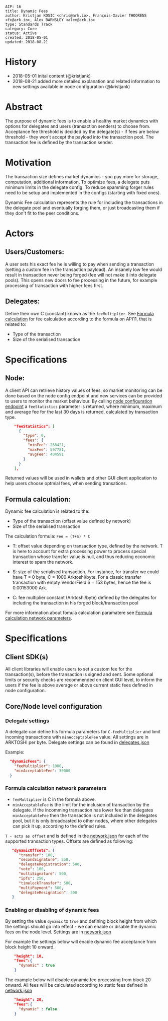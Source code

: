 ```
AIP: 16
title: Dynamic Fees
author: Kristjan KOSIC <chris@ark.io>, François-Xavier THOORENS <fx@ark.io>, Alex BARNSLEY <alex@ark.io>
type: Standards Track
category: Core
status: Active
created: 2018-05-01
updated: 2018-08-21
```

History
========
- 2018-05-01 inital content (@kristjank)
- 2018-08-21 added more detailed explanation and related information to new settings available in node configuration (@kristjank)

Abstract
========
The purpose of dynamic fees is to enable a healthy market dynamics with options for delegates and users (transaction senders) to choose from. Acceptance fee threshold is decided by the delegate(s) - if fees are below threshold - they won't accept the payload into the transaction pool. The transaction fee is defined by the transaction sender.

Motivation
==========
The transaction size defines market dynamics - you pay more for storage, computation, additional information. To optimize fees, a delegate puts minimum limits in the delegate config.  To reduce spamming forger rules need to be setup and implemented in the configs (starting with fixed ones).

Dynamic Fee calculation represents the rule for including the transactions in the delegate pool and eventually forging them, or just broadcasting them if they don't fit to the peer conditions.

Actors
===============
## Users/Customers:
A user sets his exact fee he is willing to pay when sending a transaction (setting a custom fee in the transaction payload). An insanely low fee would result in transaction never being forged (fee will not make it into delegate pools). This opens new doors to fee processing in the future, for example processing of transaction with higher fees first.

## Delegates:
Define their own C (constant) known as the `feeMultiplier`. See [Formula calculation](##formula-calculation) for fee calculation according to the formula on API11, that is related to:
- Type of the transaction
- Size of the serialised transaction

Specifications
===============
## Node:
A client API can retrieve history values of fees, so market monitoring can be done based on the node config endpoint and new services can be provided to users to monitor the market behaviour. By calling [node configuration endpoint](https://docs.ark.io/developers/api/public/v2/node/retrieve-the-configuration.html#endpoint) a `feeStatistics` parameter is returned, where minimum, maximum and average fee for the last 30 days is returned, calculated by transaction type. 
```json
    "feeStatistics": [
      {
        "type": 0,
        "fees": {
          "minFee": 268421,
          "maxFee": 597781,
          "avgFee": 404591
        }
      }
    ],       
```

Returned values will be used in wallets and other GUI client application to help users choose optmial fees, when sending transations. 

## Formula calculation:
Dynamic fee calculation is related to the:
- Type of the transaction (offset value defined by network)
- Size of the serialised transaction

The calculation formula: `Fee = (T+S) * C`
- T: offset value depending on transaction type, defined by the network. T is here to account for extra processing power to process special transaction whose transfer value is null, and thus reducing economic interest to spam the network.

- S: size of the serialised transaction. For instance, for transfer we could have T = 0 byte, C = 1000 Arktoshi/byte. For a classic transfer transaction with empty VendorField S = 153 bytes, hence the fee is 0.00153000 Ark.

- C: fee multiplier constant (Arktoshi/byte) defined by the delegates for including the transaction in his forged block/transaction pool

For more information about fomula calculation paramatere see [Formula calculation network parameters](###formula-calculation-network-parameters).


Specifications
==============
## Client SDK(s)
All client libraries will enable users to set a custom fee for the transaction(s), before the transaction is signed and sent. Some optional limits or security checks are recommended on client GUI level, to inform the users if the fee is above average or above current static fees defined in node configuration.

## Core/Node level configuration
### Delegate settings
A delegate can define his formula parameters for `C-feeMultiplier` and limit incoming transactions with `minAcceptableFee` value. All settings are in ARKTOSHI per byte. Delegate settings can be found in [delegates.json](https://github.com/ArkEcosystem/core/blob/develop/packages/core/lib/config/devnet/delegates.json#L2-L4)

Example:
```json
  "dynamicFees": {
    "feeMultiplier": 1000,
    "minAcceptableFee": 30000
  }
```

### Formula calculation network parameters
- `feeMultiplier` is C in the formula above. 
- `minAcceptableFee` is the limit for the inclusion of transaction by the delegate. If the incomming transaction has lower fee than delegates `minAcceptableFee` then the transaction is not included in the delegates pool, but it is only broadcasted to other nodes, where other delegates can pick it up, according to the defined rules.

`T - acts as offset` and is defined in the [network.json](https://github.com/ArkEcosystem/core/blob/c7a3bc75ffed5e5b9453d0de38937540fe48bce5/packages/crypto/lib/networks/ark/devnet.json#L39-L48) for each of the supported transaction types. Offsets are defined as following:

```json
   "dynamicOffsets": {
      "transfer": 100,
      "secondSignature": 250,
      "delegateRegistration": 500,
      "vote": 100,
      "multiSignature": 500,
      "ipfs": 250,
      "timelockTransfer": 500,
      "multiPayment": 500,
      "delegateResignation": 500
   }
```
### Enabling or disabling of dynamic fees
By setting the value `dynamic` to `true` and defining block height from which the settings should go into effect - we can enable or disable the dynamic fees on the node level. Settings are in [network.json](https://github.com/ArkEcosystem/core/blob/c7a3bc75ffed5e5b9453d0de38937540fe48bce5/packages/crypto/lib/networks/ark/testnet.json#L52-L55)

For example the settings below will enable dynamic fee acceptance from block height 10 onward.
```json
    "height": 10,
    "fees":{
      "dynamic" : true
    }
```

The example below will disable dynamic fee processing from block 20 onward. All fees will be calculated according to static fees defined in [network.json](https://github.com/ArkEcosystem/core/blob/c7a3bc75ffed5e5b9453d0de38937540fe48bce5/packages/crypto/lib/networks/ark/testnet.json#L27-L38)
```json
    "height": 20,
    "fees":{
      "dynamic" : false
    }
```
